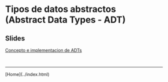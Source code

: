 # Tipos de datos abstractos<BR>(Abstract Data Types - ADT)

## Slides

[Concepto e implementacion de ADTs](../slides/01.1-ADT-sem01.pdf)

<!--
## Programas ejemplo
- Implementación del ADT [Contador](Contador.html)  
- Implementación del ADT [Punto](Punto2D.html)  
- Implementación de los ADT [Bomba y Objetivo](BombasObjetivos.html)

## Ejercicios

- [Ejercicios de repaso 1](Ejercicios1.pdf)
- [Reto complementario quiz 1](reto.html)

## Material complementario

- Video: [Bjarne Stroustrup - Object Oriented Programming without Inheritance](https://www.youtube.com/watch?v=xcpSLRpOMJM)
- Video: [Object-Oriented Programming is Bad](https://www.youtube.com/watch?v=QM1iUe6IofM). Nota: Son las opiniones del autor del video y no un concenso con el que estén de acuerdo la academia y la industria.
-->

<BR>
<HR>
[Home](../index.html)
<BR>

